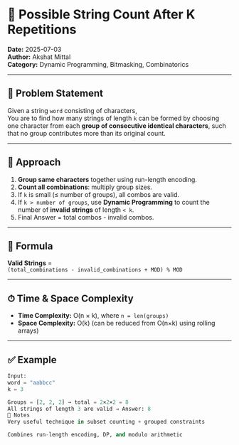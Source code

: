 # 🔹 Possible String Count After K Repetitions

**Date:** 2025-07-03  
**Author:** Akshat Mittal  
**Category:** Dynamic Programming, Bitmasking, Combinatorics

---

## 🧩 Problem Statement

Given a string `word` consisting of characters,  
You are to find how many strings of length `k` can be formed by choosing one character from each **group of consecutive identical characters**, such that no group contributes more than its original count.

---

## 🧠 Approach

1. **Group same characters** together using run-length encoding.
2. **Count all combinations**: multiply group sizes.
3. If `k` is small (≤ number of groups), all combos are valid.
4. If `k > number of groups`, use **Dynamic Programming** to count the number of **invalid strings** of length `< k`.
5. Final Answer = total combos - invalid combos.

---

## 🔧 Formula

**Valid Strings** =  
`(total_combinations - invalid_combinations + MOD) % MOD`

---

## ⏱ Time & Space Complexity

- **Time Complexity:** O(n × k), where `n = len(groups)`
- **Space Complexity:** O(k) (can be reduced from O(n×k) using rolling arrays)

---

## ✅ Example

```python
Input:
word = "aabbcc"
k = 3

Groups = [2, 2, 2] → total = 2×2×2 = 8
All strings of length 3 are valid → Answer: 8
📌 Notes
Very useful technique in subset counting + grouped constraints

Combines run-length encoding, DP, and modulo arithmetic
